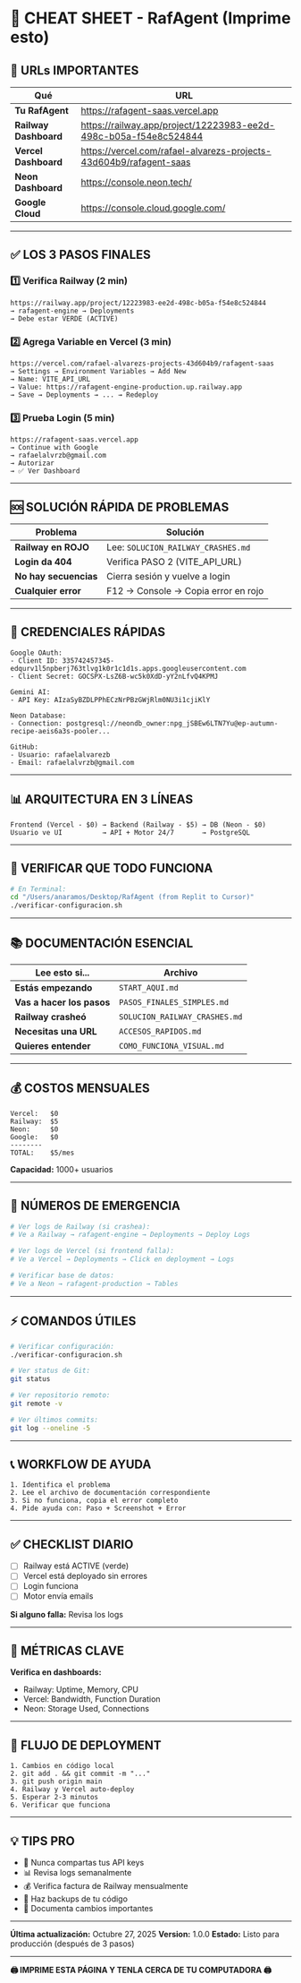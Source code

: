 # 📄 CHEAT SHEET - RafAgent (Imprime esto)

## 🔗 URLs IMPORTANTES

| Qué | URL |
|-----|-----|
| **Tu RafAgent** | https://rafagent-saas.vercel.app |
| **Railway Dashboard** | https://railway.app/project/12223983-ee2d-498c-b05a-f54e8c524844 |
| **Vercel Dashboard** | https://vercel.com/rafael-alvarezs-projects-43d604b9/rafagent-saas |
| **Neon Dashboard** | https://console.neon.tech/ |
| **Google Cloud** | https://console.cloud.google.com/ |

---

## ✅ LOS 3 PASOS FINALES

### 1️⃣ Verifica Railway (2 min)
```
https://railway.app/project/12223983-ee2d-498c-b05a-f54e8c524844
→ rafagent-engine → Deployments
→ Debe estar VERDE (ACTIVE)
```

### 2️⃣ Agrega Variable en Vercel (3 min)
```
https://vercel.com/rafael-alvarezs-projects-43d604b9/rafagent-saas
→ Settings → Environment Variables → Add New
→ Name: VITE_API_URL
→ Value: https://rafagent-engine-production.up.railway.app
→ Save → Deployments → ... → Redeploy
```

### 3️⃣ Prueba Login (5 min)
```
https://rafagent-saas.vercel.app
→ Continue with Google
→ rafaelalvrzb@gmail.com
→ Autorizar
→ ✅ Ver Dashboard
```

---

## 🆘 SOLUCIÓN RÁPIDA DE PROBLEMAS

| Problema | Solución |
|----------|----------|
| **Railway en ROJO** | Lee: `SOLUCION_RAILWAY_CRASHES.md` |
| **Login da 404** | Verifica PASO 2 (VITE_API_URL) |
| **No hay secuencias** | Cierra sesión y vuelve a login |
| **Cualquier error** | F12 → Console → Copia error en rojo |

---

## 🔐 CREDENCIALES RÁPIDAS

```
Google OAuth:
- Client ID: 335742457345-edqurv1l5npberj763tlvg1k0r1c1d1s.apps.googleusercontent.com
- Client Secret: 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

Gemini AI:
- API Key: AIzaSyBZDLPPhECzNrPBzGWjRlm0NU3i1cjiKlY

Neon Database:
- Connection: postgresql://neondb_owner:npg_jSBEw6LTN7Yu@ep-autumn-recipe-aeis6a3s-pooler...

GitHub:
- Usuario: rafaelalvarezb
- Email: rafaelalvrzb@gmail.com
```

---

## 📊 ARQUITECTURA EN 3 LÍNEAS

```
Frontend (Vercel - $0) → Backend (Railway - $5) → DB (Neon - $0)
Usuario ve UI          → API + Motor 24/7       → PostgreSQL
```

---

## 🔧 VERIFICAR QUE TODO FUNCIONA

```bash
# En Terminal:
cd "/Users/anaramos/Desktop/RafAgent (from Replit to Cursor)"
./verificar-configuracion.sh
```

---

## 📚 DOCUMENTACIÓN ESENCIAL

| Lee esto si... | Archivo |
|----------------|---------|
| **Estás empezando** | `START_AQUI.md` |
| **Vas a hacer los pasos** | `PASOS_FINALES_SIMPLES.md` |
| **Railway crasheó** | `SOLUCION_RAILWAY_CRASHES.md` |
| **Necesitas una URL** | `ACCESOS_RAPIDOS.md` |
| **Quieres entender** | `COMO_FUNCIONA_VISUAL.md` |

---

## 💰 COSTOS MENSUALES

```
Vercel:   $0
Railway:  $5
Neon:     $0
Google:   $0
--------
TOTAL:    $5/mes
```

**Capacidad:** 1000+ usuarios

---

## 🚨 NÚMEROS DE EMERGENCIA

```bash
# Ver logs de Railway (si crashea):
# Ve a Railway → rafagent-engine → Deployments → Deploy Logs

# Ver logs de Vercel (si frontend falla):
# Ve a Vercel → Deployments → Click en deployment → Logs

# Verificar base de datos:
# Ve a Neon → rafagent-production → Tables
```

---

## ⚡ COMANDOS ÚTILES

```bash
# Verificar configuración:
./verificar-configuracion.sh

# Ver status de Git:
git status

# Ver repositorio remoto:
git remote -v

# Ver últimos commits:
git log --oneline -5
```

---

## 📞 WORKFLOW DE AYUDA

```
1. Identifica el problema
2. Lee el archivo de documentación correspondiente
3. Si no funciona, copia el error completo
4. Pide ayuda con: Paso + Screenshot + Error
```

---

## ✅ CHECKLIST DIARIO

- [ ] Railway está ACTIVE (verde)
- [ ] Vercel está deployado sin errores
- [ ] Login funciona
- [ ] Motor envía emails

**Si alguno falla:** Revisa los logs

---

## 🎯 MÉTRICAS CLAVE

**Verifica en dashboards:**
- Railway: Uptime, Memory, CPU
- Vercel: Bandwidth, Function Duration
- Neon: Storage Used, Connections

---

## 🔄 FLUJO DE DEPLOYMENT

```
1. Cambios en código local
2. git add . && git commit -m "..."
3. git push origin main
4. Railway y Vercel auto-deploy
5. Esperar 2-3 minutos
6. Verificar que funciona
```

---

## 💡 TIPS PRO

- 🔐 Nunca compartas tus API keys
- 📊 Revisa logs semanalmente
- 💰 Verifica factura de Railway mensualmente
- 🔄 Haz backups de tu código
- 📝 Documenta cambios importantes

---

**Última actualización:** Octubre 27, 2025
**Version:** 1.0.0
**Estado:** Listo para producción (después de 3 pasos)

---

**🖨️ IMPRIME ESTA PÁGINA Y TENLA CERCA DE TU COMPUTADORA 🖨️**

